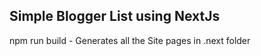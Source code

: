 
## Simple Blogger List using NextJs


npm run build - Generates all the Site pages in .next folder


